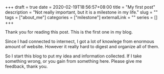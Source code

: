 +++ 
draft = true
date = 2020-02-19T18:56:57+08:00
title = "My first post"
description = "Not really important, but it is a milestone in my life."
slug = "" 
tags = ["about_me"]
categories = ["milestone"]
externalLink = ""
series = []
+++

 Thank you for reading this post. This is the first one in my blog.

 Since I had connected to internect, I got a lot of knowlege from enormous amount of website. However it really hard to digest and organize all of them.

 So I start this blog to put my idea and information collected. If I take something wrong, or you gain from something here. Please give me feedback, thank you.
 
